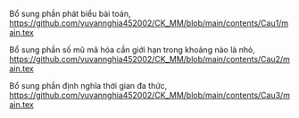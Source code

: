 Bổ sung phần phát biểu bài toán,
https://github.com/vuvannghia452002/CK_MM/blob/main/contents/Cau1/main.tex

Bổ sung phần số mũ mã hóa cần giới hạn trong khoảng nào là nhỏ,
https://github.com/vuvannghia452002/CK_MM/blob/main/contents/Cau2/main.tex

Bổ sung phần định nghĩa thời gian đa thức,
https://github.com/vuvannghia452002/CK_MM/blob/main/contents/Cau3/main.tex
